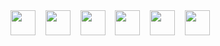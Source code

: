 <div display="inline">
  <img width="40" src="https://cdn.jsdelivr.net/gh/devicons/devicon@latest/icons/php/php-original.svg" />
  &nbsp;&nbsp;
  <img width="40" src="https://cdn.jsdelivr.net/gh/devicons/devicon@latest/icons/cakephp/cakephp-original.svg" />
  &nbsp;&nbsp;
  <img width="40" src="https://cdn.jsdelivr.net/gh/devicons/devicon@latest/icons/laravel/laravel-original.svg" />
  &nbsp;&nbsp;
  <img width="40" src="https://cdn.jsdelivr.net/gh/devicons/devicon@latest/icons/html5/html5-original.svg"  />
  &nbsp;&nbsp;
  <img width="40" src="https://cdn.jsdelivr.net/gh/devicons/devicon@latest/icons/javascript/javascript-plain.svg" />
  &nbsp;&nbsp;
  <img width="40" src="https://cdn.jsdelivr.net/gh/devicons/devicon@latest/icons/mysql/mysql-original-wordmark.svg" />
</div>
